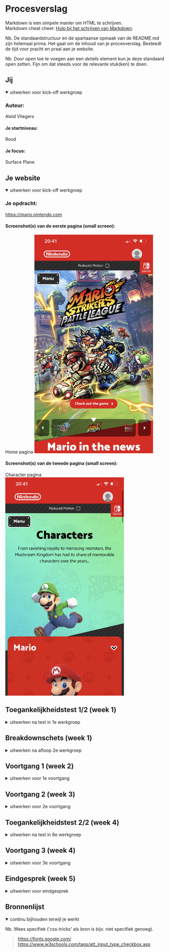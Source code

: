 # Procesverslag
Markdown is een simpele manier om HTML te schrijven.  
Markdown cheat cheet: [Hulp bij het schrijven van Markdown](https://github.com/adam-p/markdown-here/wiki/Markdown-Cheatsheet).

Nb. De standaardstructuur en de spartaanse opmaak van de README.md zijn helemaal prima. Het gaat om de inhoud van je procesverslag. Besteedt de tijd voor pracht en praal aan je website.

Nb. Door *open* toe te voegen aan een *details* element kun je deze standaard open zetten. Fijn om dat steeds voor de relevante stuk(ken) te doen.





## Jij

<details open>
  <summary>uitwerken voor kick-off werkgroep</summary>

  ### Auteur:
  Aleid Vliegers

  #### Je startniveau:
  Rood

  #### Je focus:
  Surface Plane
 
</details>





## Je website

<details open>
  <summary>uitwerken voor kick-off werkgroep</summary>

  ### Je opdracht:
  https://mario.nintendo.com

  #### Screenshot(s) van de eerste pagina (small screen): 
  Home pagina
  <img src="readme-images/home_pagina.jpg" width="375px" alt="home pagina">

  #### Screenshot(s) van de tweede pagina (small screen):
  Character pagina  
  <img src="readme-images/characters_pagina.jpg" width="375px" alt="character pagina">
 
</details>



## Toegankelijkheidstest 1/2 (week 1)

<details>
  <summary>uitwerken na test in 1e werkgroep</summary>

  ### Bevindingen
  Lijst met je bevindingen die in de test naar voren kwamen:


  #### Screenreader
  Hier korte omschrijving (met indien nodig afbeeldingen)
  > Tijdens het onderzoek m.b.t. de screenreader kwam ik achter de volgende bevindingen:
  > Dat de screenreader al snel voor chaos en paniek zorgt. 
  > Op Safari werkt de combinatie van tab en voice over met mijn website niet. Op Google Chrome wel.
  > De links zijn er lang.
  > De links laten ook data's zien die niet relevant zijn.
  > De screenreader benoemd de inhoud via de tab of via de muis goed.

  Hier een omschrijving van hoe het opgelost kan worden (met indien nodig afbeeldingen)
  > De links relevanter en korter maken.


  #### Muis en Toetsenbord 
  Hier korte omschrijving (met indien nodig afbeeldingen)
  > Tijdens het onderzoek m.b.t. muis en toetsenbord kwam ik achter de volgende bevindingen:
  > De focus state met tab werkt heel erg goed. De website maakt gebruik van een zwarte en gele border waardoor er een goed contrast ontstaat.
  > Het navigeren via de tab op mijn website werkt goed. Het gaat van links naar rechts, van boven naar onder, en slaat niets belangrijks over.

  Hier een omschrijving van hoe het opgelost kan worden (met indien nodig afbeeldingen)
  > ...


  #### Motoriek (shocks, elastiekjes)
  Hier korte omschrijving (met indien nodig afbeeldingen)
  > Tijdens het onderzoek m.b.t. motoriek kwam ik achter de volgende bevindingen:
  > Met twee vingers die niet goed werken (elastiekjes) kwam ik er achter dat je een telefoon alsnog gemakkelijk kan bedienen.
  > Een toetsenbord en vooral een trackpad bedienen werkt net wat vervelender.
  > Toch kun je bij de meeste apparaten er wel omheen werken.
  > Wanneer je arm shocked (shock apparaat) kan het erg lastig zijn om met een toetsenbord te werken.
  > Priegel elementjes zijn dan lastig om mee te werken.

  Hier een omschrijving van hoe het opgelost kan worden (met indien nodig afbeeldingen)
  > Er zou gekeken kunnen worden naar een breder assortiment aan gestures voor trackpad om het navigeren gemakkelijker te maken.
  > Knoppen kunnen groter gemaakt worden zodat als je arm of vinger alle kanten op gaat het makkelijker wordt om er op te klikken.
  

  #### Visueel (brillen, contrast, kleurenblind, dark/light). 
  Hier korte omschrijving (met indien nodig afbeeldingen)
  > Tijdens het onderzoek m.b.t. visual kwam ik achter de volgende bevindingen:
  > Met de vlekkerige bril: door de velle kleuren combinatie van mijn website kon ik de inhoud nog goed zien.
  > Met de kleurenblind bril: er worden veel kleuren op de website getoond, met de bril op worden de kleuren minder maar er is nog steeds veel onderscheid te zien.

  Hier een omschrijving van hoe het opgelost kan worden (met indien nodig afbeeldingen
  > ...
  
  <img src="readme-images/visual_test.png" width="375px" alt="visual test">

</details>



## Breakdownschets (week 1)

<details>
  <summary>uitwerken na afloop 2e werkgroep</summary>

  ### de hele pagina: 
  <img src="readme-images/breakdown_schets.png" width="375px" alt="breakdown van de hele pagina">

  ### dynamisch deel (bijv menu): 
  <img src="readme-images/dynamisch_deel_1.png" width="375px" alt="breakdown van de header navigatie">

  ### wellicht nog een dynamisch deel (bijv filter): 
  <img src="readme-images/dynamisch_deel_2.png" width="375px" alt="breakdown van de footer navigatie">

</details>





## Voortgang 1 (week 2)

<details>
  <summary>uitwerken voor 1e voortgang</summary>

  ### Stand van zaken
  hier dit ging goed & dit was lastig (neem ook screenshots op van delen van je website en code)
  > Het begrijpen van de code vind ik goed gaan, het toepassen gaat lastiger dan gedacht. 


  ### Agenda voor meeting
  samen met je groepje opstellen

  > | Noah           | Isa         | Aleid          | Sam                    |
  > | ---            | ---         | ---            | ---                    |
  > | Grid of Flex   | Z-index     | Position       | Position afb + button  |
  > | Schalen        | Grid        | Button:hover   |                        |
  > | Nav overlay    |             | Button fout    |                        |


  ### Verslag van meeting
  hier na afloop snel de uitkomsten van de meeting vastleggen
  > Position veranderen naar Flexbox en margin negatief.
  > Onzichtbare border toegevoegd
  > Foutmeldingen van de <button> opgelost

</details>





## Voortgang 2 (week 3)

<details>
  <summary>uitwerken voor 2e voortgang</summary>

  ### Stand van zaken
  hier dit ging goed & dit was lastig (neem ook screenshots op van delen van je website en code)
  > ...


  ### Agenda voor meeting
  samen met je groepje opstellen

  > | Oriana         | Minke              | Aleid    
  > | ---            | ---                | ---          
  > | dit bespreken  | en dit             | Een img herhalen als achtergrond   
  > | en dat ook nog | dit als er tijd is | Checkbox  


  ### Verslag van meeting
  hier na afloop snel de uitkomsten van de meeting vastleggen
  > Snel gelukt om een afbeelding op de achtergond te laten herhalen.
  > Checkbox is ook gelukt zonder label nog.

</details>





## Toegankelijkheidstest 2/2 (week 4)

<details>
  <summary>uitwerken na test in 8e werkgroep</summary>

  ### Bevindingen
  Lijst met je bevindingen die in de test naar voren kwamen (geef ook aan wat er verbeterd is):
  > ...


  #### Screenreader
  Hier korte omschrijving (met indien nodig afbeeldingen)
  > Tijdens het onderzoek m.b.t. de screenreader kwam ik achter de volgende bevindingen:
  > Op Safari werkt de combinatie van tab en voice over met mijn website niet. Op Google Chrome wel.
  > De linkjes zijn kort en bondig
  > De links laten geen inrelevante inforamtie zien
  > De screenreader benoemd de inhoud via de tab of via de muis goed.

  Hier een omschrijving van hoe het opgelost kan worden (met indien nodig afbeeldingen)
  > ...


  #### Muis en Toetsenbord 
  Hier korte omschrijving (met indien nodig afbeeldingen)
  > Tijdens het onderzoek m.b.t. muis en toetsenbord kwam ik achter de volgende bevindingen: 
  > Met het toestenbord de website bedienen d.m.v. spatie balk en enter werkt goed. De linkjes werken en de checkbox kan worden aangechecked.

  Hier een omschrijving van hoe het opgelost kan worden (met indien nodig afbeeldingen)
  > ...


  #### Motoriek (shocks, elastiekjes)
  Hier korte omschrijving (met indien nodig afbeeldingen)
  > Tijdens het onderzoek m.b.t. motoriek kwam ik achter de volgende bevindingen:
  > Er is ruimte om priegel elementjes aan te klikken.

  Hier een omschrijving van hoe het opgelost kan worden (met indien nodig afbeeldingen)
  > ...


  #### Visueel (brillen, contrast, kleurenblind, dark/light). 
  Hier korte omschrijving (met indien nodig afbeeldingen)
  > Tijdens het onderzoek m.b.t. visual kwam ik achter de volgende bevindingen: 
  > Buttons en kleuren worden goed herkend met verschillende brillen op.

  Hier een omschrijving van hoe het opgelost kan worden (met indien nodig afbeeldingen)
  > ...

</details>





## Voortgang 3 (week 4)

<details>
  <summary>uitwerken voor 3e voortgang</summary>

  ### Stand van zaken
  hier dit ging goed & dit was lastig (neem ook screenshots op van delen van je website en code)
  > ...


  ### Agenda voor meeting
  samen met je groepje opstellen

  > | Noah           | Isa         | Aleid          | Sam             |
  > | ---            | ---         | ---            | ---             |
  > | ...            | ...         | ...            | ...             |
  > | ...            | ...         | ...            |                 |
  > | ...            |             | ...            |                 |


  ### Verslag van meeting
  hier na afloop snel de uitkomsten van de meeting vastleggen
  > ...

</details>





## Eindgesprek (week 5)

<details>
  <summary>uitwerken voor eindgesprek</summary>

  ### Je uitkomst - karakteristiek screenshots:
  <img src="readme-images/dummy-plaatje.jpg" width="375px" alt="uitomst opdracht 1">


  ### Dit ging goed/Heb ik geleerd: 
  Korte omschrijving met plaatjes
  > Ik heb mega veel geleerd.
  > 1 ding daarvan is een menu in JavaScript.
  > 1 ander ding daarvan is animations laten springen (en geluid).

  <img src="readme-images/wel_gelukt.png" width="375px" alt="top">
  <img src="readme-images/wel_gelukt_2.png" width="375px" alt="top">


  ### Dit was lastig/Is niet gelukt:
  Korte omschrijving met plaatjes
  > Het is een browser dingetje maar het is niet gelukt om in safari de afbeelding op de juiste manier te laten zien.

  <img src="readme-images/niet_gelukt.png" width="375px" alt="bummer">
</details>





## Bronnenlijst

<details open>
  <summary>continu bijhouden terwijl je werkt</summary>

  Nb. Wees specifiek ('css-tricks' als bron is bijv. niet specifiek genoeg).
  > https://fonts.google.com/
  > https://www.w3schools.com/tags/att_input_type_checkbox.asp

</details>
